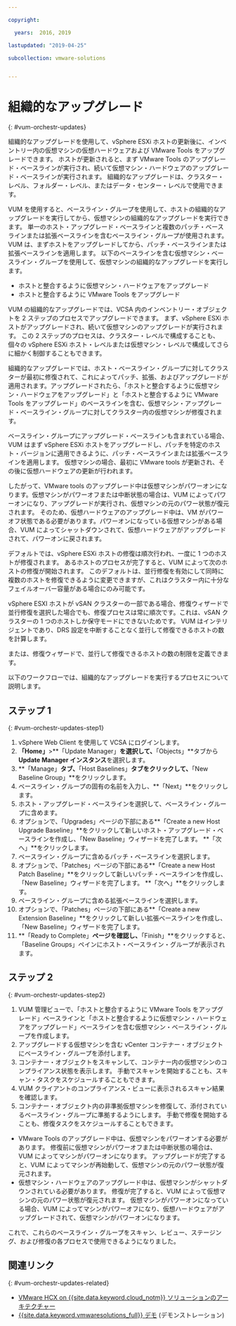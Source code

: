 ```yaml
---

copyright:

  years:  2016, 2019

lastupdated: "2019-04-25"

subcollection: vmware-solutions


---
```


#	組織的なアップグレード
{: #vum-orchestr-updates}

組織的なアップグレードを使用して、vSphere ESXi ホストの更新後に、インベントリー内の仮想マシンの仮想ハードウェアおよび VMware Tools をアップグレードできます。 ホストが更新されると、まず VMware Tools のアップグレード・ベースラインが実行され、続いて仮想マシン・ハードウェアのアップグレード・ベースラインが実行されます。 組織的なアップグレードは、クラスター・レベル、フォルダー・レベル、またはデータ・センター・レベルで使用できます。

VUM を使用すると、ベースライン・グループを使用して、ホストの組織的なアップグレードを実行してから、仮想マシンの組織的なアップグレードを実行できます。 単一のホスト・アップグレード・ベースラインと複数のパッチ・ベースラインまたは拡張ベースラインを含むベースライン・グループが使用されます。 VUM は、まずホストをアップグレードしてから、パッチ・ベースラインまたは拡張ベースラインを適用します。 以下のベースラインを含む仮想マシン・ベースライン・グループを使用して、仮想マシンの組織的なアップグレードを実行します。
* ホストと整合するように仮想マシン・ハードウェアをアップグレード
* ホストと整合するように VMware Tools をアップグレード

VUM の組織的なアップグレードでは、VCSA 内のインベントリー・オブジェクトを 2 ステップのプロセスでアップグレードできます。 まず、vSphere ESXi ホストがアップグレードされ、続いて仮想マシンのアップグレードが実行されます。 この 2 ステップのプロセスは、クラスター・レベルで構成することも、個々の vSphere ESXi ホスト・レベルまたは仮想マシン・レベルで構成してさらに細かく制御することもできます。

組織的なアップグレードでは、ホスト・ベースライン・グループに対してクラスターが最初に修復されて、これによってパッチ、拡張、およびアップグレードが適用されます。アップグレードされたら、「ホストと整合するように仮想マシン・ハードウェアをアップグレード」と「ホストと整合するように VMware Tools をアップグレード」のベースラインを含む、仮想マシン・アップグレード・ベースライン・グループに対してクラスター内の仮想マシンが修復されます。

ベースライン・グループにアップグレード・ベースラインも含まれている場合、VUM はまず vSphere ESXi ホストをアップグレードし、パッチを特定のホスト・バージョンに適用できるように、パッチ・ベースラインまたは拡張ベースラインを適用します。 仮想マシンの場合、最初に VMware tools が更新され、その後に仮想ハードウェアの更新が行われます。

したがって、VMware tools のアップグレード中は仮想マシンがパワーオンになります。仮想マシンがパワーオフまたは中断状態の場合は、VUM によってパワーオンになり、アップグレードが実行され、仮想マシンの元のパワー状態が復元されます。 そのため、仮想ハードウェアのアップグレード中は、VM がパワーオフ状態である必要があります。パワーオンになっている仮想マシンがある場合、VUM によってシャットダウンされて、仮想ハードウェアがアップグレードされて、パワーオンに戻されます。

デフォルトでは、vSphere ESXi ホストの修復は順次行われ、一度に 1 つのホストが修復されます。 あるホストのプロセスが完了すると、VUM によって次のホストの修復が開始されます。 このデフォルトは、並行修復を有効にして同時に複数のホストを修復できるように変更できますが、これはクラスター内に十分なフェイルオーバー容量がある場合にのみ可能です。

vSphere ESXI ホストが vSAN クラスターの一部である場合、修復ウィザードで並行修復を選択した場合でも、修復プロセスは常に順次です。これは、vSAN クラスターの 1 つのホストしか保守モードにできないためです。 VUM はインテリジェントであり、DRS 設定を中断することなく並行して修復できるホストの数を計算します。

または、修復ウィザードで、並行して修復できるホストの数の制限を定義できます。

以下のワークフローでは、組織的なアップグレードを実行するプロセスについて説明します。

## ステップ 1
{: #vum-orchestr-updates-step1}

1. vSphere Web Client を使用して VCSA にログインします。
2. **「Home」**>**「Update Manager」**を選択して、**「Objects」**タブから **Update Manager インスタンス**を選択します。
3. **「Manage」**タブ、**「Host Baselines」**タブをクリックして、**「New Baseline Group」**をクリックします。
4. ベースライン・グループの固有の名前を入力し、**「Next」**をクリックします。
5. ホスト・アップグレード・ベースラインを選択して、ベースライン・グループに含めます。
6. オプションで、「Upgrades」ページの下部にある**「Create a new Host Upgrade Baseline」**をクリックして新しいホスト・アップグレード・ベースラインを作成し、「New Baseline」ウィザードを完了します。 **「次へ」**をクリックします。
7. ベースライン・グループに含めるパッチ・ベースラインを選択します。
8. オプションで、「Patches」ページの下部にある**「Create a new Host Patch Baseline」**をクリックして新しいパッチ・ベースラインを作成し、「New Baseline」ウィザードを完了します。 **「次へ」**をクリックします。
9. ベースライン・グループに含める拡張ベースラインを選択します。
10. オプションで、「Patches」ページの下部にある**「Create a new Extension Baseline」**をクリックして新しい拡張ベースラインを作成し、「New Baseline」ウィザードを完了します。
11. **「Ready to Complete」**ページを確認し、**「Finish」**をクリックすると、「Baseline Groups」ペインにホスト・ベースライン・グループが表示されます。

## ステップ 2
{: #vum-orchestr-updates-step2}

1. VUM 管理ビューで、「ホストと整合するように VMware Tools をアップグレード」ベースラインと「ホストと整合するように仮想マシン・ハードウェアをアップグレード」ベースラインを含む仮想マシン・ベースライン・グループを作成します。
2. アップグレードする仮想マシンを含む vCenter コンテナー・オブジェクトにベースライン・グループを添付します。
3. コンテナー・オブジェクトをスキャンして、コンテナー内の仮想マシンのコンプライアンス状態を表示します。 手動でスキャンを開始することも、スキャン・タスクをスケジュールすることもできます。
4. VUM クライアントのコンプライアンス・ビューに表示されるスキャン結果を確認します。
5. コンテナー・オブジェクト内の非準拠仮想マシンを修復して、添付されているベースライン・グループに準拠するようにします。 手動で修復を開始することも、修復タスクをスケジュールすることもできます。
* VMware Tools のアップグレード中は、仮想マシンをパワーオンする必要があります。 修復前に仮想マシンがパワーオフまたは中断状態の場合は、VUM によってマシンがパワーオンになります。 アップグレードが完了すると、VUM によってマシンが再始動して、仮想マシンの元のパワー状態が復元されます。
* 仮想マシン・ハードウェアのアップグレード中は、仮想マシンがシャットダウンされている必要があります。 修復が完了すると、VUM によって仮想マシンの元のパワー状態が復元されます。 仮想マシンがパワーオンになっている場合、VUM によってマシンがパワーオフになり、仮想ハードウェアがアップグレードされて、仮想マシンがパワーオンになります。

これで、これらのベースライン・グループをスキャン、レビュー、ステージング、および修復の各プロセスで使用できるようになりました。

## 関連リンク
{: #vum-orchestr-updates-related}

* [VMware HCX on {{site.data.keyword.cloud_notm}} ソリューションのアーキテクチャー](/docs/services/vmwaresolutions/services?topic=vmware-solutions-hcx-archi-intro#hcx-archi-intro)
* [{{site.data.keyword.vmwaresolutions_full}} デモ](https://www.ibm.com/demos/collection/IBM-Cloud-for-VMware-Solutions/) (デモンストレーション)

